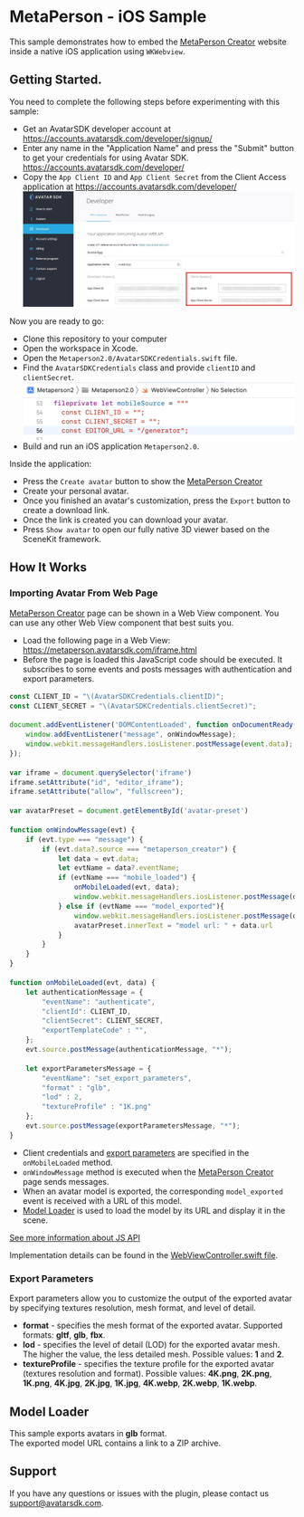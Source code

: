 # MetaPerson - iOS Sample
This sample demonstrates how to embed the [MetaPerson Creator](https://metaperson.avatarsdk.com/) website inside a native iOS application using `WKWebview`.

## Getting Started.
You need to complete the following steps before experimenting with this sample:

* Get an AvatarSDK developer account at https://accounts.avatarsdk.com/developer/signup/
* Enter any name in the "Application Name” and press the "Submit" button to get your credentials for using Avatar SDK. https://accounts.avatarsdk.com/developer/
* Copy the `App Client ID` and `App Client Secret` from the Client Access application at https://accounts.avatarsdk.com/developer/
![App Client Credentials](./Documentation/Images/credentials.jpg "App Client Credentials")

Now you are ready to go:
* Clone this repository to your computer
* Open the workspace in Xcode.
* Open the `Metaperson2.0/AvatarSDKCredentials.swift` file.
* Find the `AvatarSDKCredentials` class and provide `clientID` and `clientSecret`.
![Provide Client Credentials](./Documentation/Images/provide_credentials_in_Xcode.jpg "Provide Client Credentials")
* Build and run an iOS application `Metaperson2.0`.

Inside the application:
* Press the `Create avatar` button to show the [MetaPerson Creator](https://metaperson.avatarsdk.com/)
* Create your personal avatar.
* Once you finished an avatar's customization, press the `Export` button to create a download link.
* Once the link is created you can download your avatar.
* Press `Show avatar` to open our fully native 3D viewer based on the SceneKit framework.

## How It Works
### Importing Avatar From Web Page
[MetaPerson Creator](https://metaperson.avatarsdk.com/) page can be shown in a Web View component.
You can use any other Web View component that best suits you.
* Load the following page in a Web View: https://metaperson.avatarsdk.com/iframe.html
* Before the page is loaded this JavaScript code should be executed. It subscribes to some events and posts messages with authentication and export parameters.
```js
const CLIENT_ID = "\(AvatarSDKCredentials.clientID)";
const CLIENT_SECRET = "\(AvatarSDKCredentials.clientSecret)";

document.addEventListener('DOMContentLoaded', function onDocumentReady() {
    window.addEventListener("message", onWindowMessage);
    window.webkit.messageHandlers.iosListener.postMessage(event.data);
});

var iframe = document.querySelector('iframe')
iframe.setAttribute("id", "editor_iframe");
iframe.setAttribute("allow", "fullscreen");

var avatarPreset = document.getElementById('avatar-preset')

function onWindowMessage(evt) {
    if (evt.type === "message") {
        if (evt.data?.source === "metaperson_creator") {
            let data = evt.data;
            let evtName = data?.eventName;
            if (evtName === "mobile_loaded") {
                onMobileLoaded(evt, data);
                window.webkit.messageHandlers.iosListener.postMessage(data);
            } else if (evtName === "model_exported"){
                window.webkit.messageHandlers.iosListener.postMessage(data);
                avatarPreset.innerText = "model url: " + data.url
            }
        }
    }
}

function onMobileLoaded(evt, data) {
    let authenticationMessage = {
        "eventName": "authenticate",
        "clientId": CLIENT_ID,
        "clientSecret": CLIENT_SECRET,
        "exportTemplateCode" : "",
    };
    evt.source.postMessage(authenticationMessage, "*");

    let exportParametersMessage = {
        "eventName": "set_export_parameters",
        "format" : "glb",
        "lod" : 2,
        "textureProfile" : "1K.png"
    };
    evt.source.postMessage(exportParametersMessage, "*");
}
```
* Client credentials and [export parameters](#export-parameters) are specified in the `onMobileLoaded` method.
* `onWindowMessage` method is executed when the [MetaPerson Creator](https://metaperson.avatarsdk.com/) page sends messages.
* When an avatar model is exported, the corresponding `model_exported` event is received with a URL of this model. 
* [Model Loader](#model-loader) is used to load the model by its URL and display it in the scene.

[See more information about JS API](https://docs.metaperson.avatarsdk.com/js_api.html)

Implementation details can be found in the [WebViewController.swift file](./Metaperson2.0/WebViewController.swift).

### Export Parameters
Export parameters allow you to customize the output of the exported avatar by specifying textures resolution, mesh format, and level of detail.
* **format** - specifies the mesh format of the exported avatar. Supported formats: **gltf**, **glb**, **fbx**.
* **lod** - specifies the level of detail (LOD) for the exported avatar mesh. The higher the value, the less detailed mesh. Possible values: **1** and **2**.
* **textureProfile** - specifies the texture profile for the exported avatar (textures resolution and format). Possible values: **4K.png**, **2K.png**, **1K.png**, **4K.jpg**, **2K.jpg**, **1K.jpg**,
**4K.webp**, **2K.webp**, **1K.webp**.

## Model Loader
This sample exports avatars in **glb** format.<br/> 
The exported model URL contains a link to a ZIP archive.<br/>

## Support
If you have any questions or issues with the plugin, please contact us <support@avatarsdk.com>.
